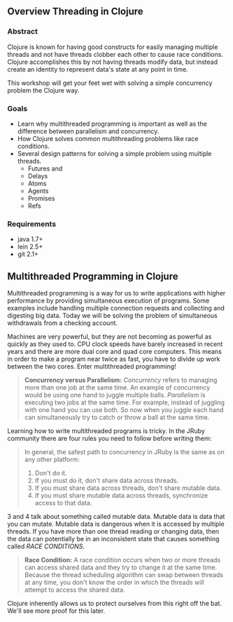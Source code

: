 ## Overview Threading in Clojure

### Abstract

Clojure is known for having good constructs for easily managing multiple threads and not have threads clobber each other to cause race conditions.
Clojure accomplishes this by not having threads modify data, but instead create an identity to represent data's state at any point in time.

This workshop will get your feet wet with solving a simple concurrency problem the Clojure way.

### Goals

* Learn why multithreaded programming is important as well as the difference between parallelism and concurrency.
* How Clojure solves common multithreading problems like race conditions.
* Several design patterns for solving a simple problem using multiple threads.
  * Futures and
  * Delays
  * Atoms
  * Agents
  * Promises
  * Refs

### Requirements

* java 1.7+
* lein 2.5+
* git 2.1+

## Multithreaded Programming in Clojure

Multithreaded programming is a way for us to write applications with higher performance by providing simultaneous execution of programs.  Some examples include handling multiple connection requests and collecting and digesting big data. Today we will be solving the problem of simultaneous withdrawals from a checking account.

Machines are very powerful, but they are not becoming as powerful as quickly as they used to. CPU clock speeds have barely increased in recent years and there are more dual core and quad core computers. This means in order to make a program near twice as fast, you have to divide up work between the two cores. Enter multithreaded programming!

> **Concurrency versus Parallelism:** _Concurrency_ refers to managing more than one job at the same time. An example of
> concurrency would be using one hand to juggle multiple balls. _Parallelism_ is executing two jobs at the same time. For
> example, instead of juggling with one hand you can use both. So now when you juggle each hand can simultaneously try to catch or throw a ball at the same time.

Learning how to write multithreaded programs is tricky. In the JRuby community there are four rules you need to follow before writing them:

>   In general, the safest path to concurrency in JRuby is the same as on any other platform:
>   1. Don't do it.
>   2. If you must do it, don't share data across threads.
>   3. If you must share data across threads, don't share mutable data.
>   4. If you must share mutable data across threads, synchronize access to that data.

3 and 4 talk about something called mutable data. Mutable data is data that you can mutate. Mutable data is dangerous when it is accessed by multiple threads. If you have more than one thread reading or changing data, then the data can potentially be in an inconsistent state that causes something called _RACE CONDITIONS_.

> **Race Condition:** A race condition occurs when two or more threads can access shared data and they try to change it at the  same time. Because the thread scheduling algorithm can swap between threads at any time, you don't know the order in which the threads will attempt to access the shared data.

Clojure inherently allows us to protect ourselves from this right off the bat. We'll see more proof for this later.
